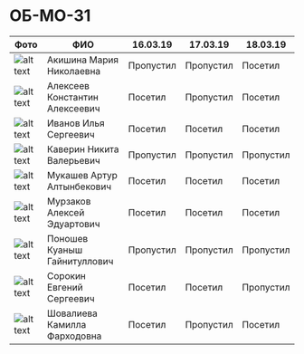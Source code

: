 # ОБ-МО-31

|Фото | ФИО | 16.03.19 | 17.03.19 | 18.03.19|
|---- | ---- | ---- | ---- | ----|
|![alt text](https://memepedia.ru/wp-content/uploads/2019/01/mem-yaytso.jpg)| Акишина Мария Николаевна | Пропустил | Пропустил | Посетил|
|![alt text](https://memepedia.ru/wp-content/uploads/2017/03/mem-piter-parker.jpg)| Алексеев Константин Алексеевич | Посетил | Пропустил | Посетил|
|![alt text](https://cs4.pikabu.ru/post_img/2014/04/08/4/1396930965_116577408.jpg)| Иванов Илья Сергеевич | Посетил | Посетил | Посетил|
|![alt text](https://memepedia.ru/wp-content/uploads/2018/10/meme12-5.jpg)| Каверин Никита Валерьевич | Пропустил | Пропустил | Пропустил|
|![alt text](https://memepedia.ru/wp-content/uploads/2018/08/205893025_68f1fb410b73621bf94dd645b6ed2735_800-768x468.jpg)| Мукашев Артур Алтынбекович | Посетил | Посетил | Посетил|
|![alt text](http://2fan.ru/upload/000/u1/f8/0d/mem-dzherri-photo-big.jpg)| Мурзаков Алексей Эдуартович | Посетил | Посетил | Посетил|
|![alt text](http://risovach.ru/thumb/upload/240c240/2016/08/generator/pamagiti_121750753_orig_.jpg)| Поношев Куаныш Гайнитуллович | Пропустил | Пропустил | Пропустил|
|![alt text](https://www.meme-arsenal.com/memes/888bf41b5445e06ae5f1768defd85369.jpg)| Сорокин Евгений Сергеевич | Посетил | Посетил | Пропустил|
|![alt text](http://risovach.ru/thumb/upload/240c240/2017/02/generator/oo_136389863_orig_.jpg)| Шовалиева Камилла Фарходовна | Посетил | Пропустил | Посетил|
